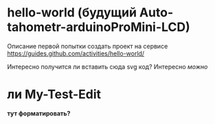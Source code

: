 # hello-world (будущий Auto-tahometr-arduinoProMini-LCD)
Описание первой попытки создать проект на сервисе https://guides.github.com/activities/hello-world/

Интересно получится ли вставить сюда svg код?
Интересно <i>можно</i> <h1>ли My-Test-Edit</h1> <b>тут форматировать?</b>

